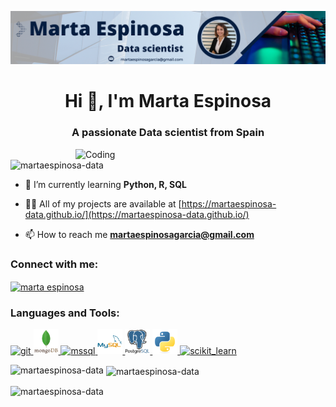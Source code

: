 ![logo](https://github.com/MartaEspinosa-data/MartaEspinosa-data/blob/main/banner.png)
<h1 align="center">Hi 👋, I'm Marta Espinosa</h1>
<h3 align="center">A passionate Data scientist from Spain</h3>
<img align="right" alt="Coding" width="400" src="https://cdn.dribbble.com/users/331265/screenshots/2498700/ana-d-small.gif">

<p align="left"> <img src="https://komarev.com/ghpvc/?username=martaespinosa-data&label=Profile%20views&color=0e75b6&style=flat" alt="martaespinosa-data" /> </p>

- 🌱 I’m currently learning **Python, R, SQL**

- 👨‍💻 All of my projects are available at [https://martaespinosa-data.github.io/](https://martaespinosa-data.github.io/)

- 📫 How to reach me **martaespinosagarcia@gmail.com**

<h3 align="left">Connect with me:</h3>
<p align="left">
<a href="https://linkedin.com/in/marta espinosa" target="blank"><img align="center" src="https://raw.githubusercontent.com/rahuldkjain/github-profile-readme-generator/master/src/images/icons/Social/linked-in-alt.svg" alt="marta espinosa" height="30" width="40" /></a>
</p>

<h3 align="left">Languages and Tools:</h3>
<p align="left"> <a href="https://git-scm.com/" target="_blank" rel="noreferrer"> <img src="https://www.vectorlogo.zone/logos/git-scm/git-scm-icon.svg" alt="git" width="40" height="40"/> </a> <a href="https://www.mongodb.com/" target="_blank" rel="noreferrer"> <img src="https://raw.githubusercontent.com/devicons/devicon/master/icons/mongodb/mongodb-original-wordmark.svg" alt="mongodb" width="40" height="40"/> </a> <a href="https://www.microsoft.com/en-us/sql-server" target="_blank" rel="noreferrer"> <img src="https://www.svgrepo.com/show/303229/microsoft-sql-server-logo.svg" alt="mssql" width="40" height="40"/> </a> <a href="https://www.mysql.com/" target="_blank" rel="noreferrer"> <img src="https://raw.githubusercontent.com/devicons/devicon/master/icons/mysql/mysql-original-wordmark.svg" alt="mysql" width="40" height="40"/> </a> <a href="https://www.postgresql.org" target="_blank" rel="noreferrer"> <img src="https://raw.githubusercontent.com/devicons/devicon/master/icons/postgresql/postgresql-original-wordmark.svg" alt="postgresql" width="40" height="40"/> </a> <a href="https://www.python.org" target="_blank" rel="noreferrer"> <img src="https://raw.githubusercontent.com/devicons/devicon/master/icons/python/python-original.svg" alt="python" width="40" height="40"/> </a> <a href="https://scikit-learn.org/" target="_blank" rel="noreferrer"> <img src="https://upload.wikimedia.org/wikipedia/commons/0/05/Scikit_learn_logo_small.svg" alt="scikit_learn" width="40" height="40"/> </a> </p>

<p><img align="left" src="https://github-readme-stats-sigma-five.vercel.app/api/top-langs?username=martaespinosa-data&show_icons=true&locale=en&layout=compact" alt="martaespinosa-data" /></p>

<p>&nbsp;<img align="center" src="https://github-readme-stats-sigma-five.vercel.app/api?username=martaespinosa-data&show_icons=true&locale=en" alt="martaespinosa-data" /></p>

<p><img align="center" src="https://github-readme-streak-stats.herokuapp.com/?user=martaespinosa-data&" alt="martaespinosa-data" /></p>
